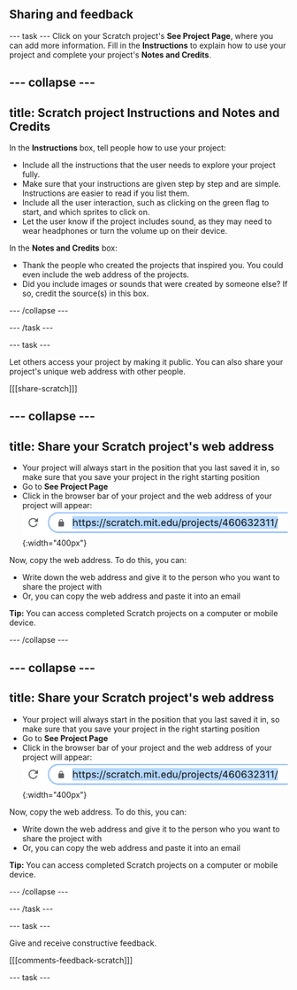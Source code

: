 ## Sharing and feedback

--- task ---
Click on your Scratch project's **See Project Page**, where you can add more information. Fill in the **Instructions** to explain how to use your project and complete your project's **Notes and Credits**.

--- collapse ---
---
title: Scratch project Instructions and Notes and Credits
---

In the **Instructions** box, tell people how to use your project:
+ Include all the instructions that the user needs to explore your project fully. 
+ Make sure that your instructions are given step by step and are simple. Instructions are easier to read if you list them.
+ Include all the user interaction, such as clicking on the green flag to start, and which sprites to click on. 
+ Let the user know if the project includes sound, as they may need to wear headphones or turn the volume up on their device.

In the **Notes and Credits** box:
+ Thank the people who created the projects that inspired you. You could even include the web address of the projects.
+ Did you include images or sounds that were created by someone else? If so, credit the source(s) in this box.

--- /collapse ---

--- /task ---

--- task ---

Let others access your project by making it public. You can also share your project's unique web address with other people.

[[[share-scratch]]]

--- collapse ---
---
title: Share your Scratch project's web address
---
+ Your project will always start in the position that you last saved it in, so make sure that you save your project in the right starting position
+ Go to **See Project Page**
+ Click in the browser bar of your project and the web address of your project will appear:
![Show web address](images/from-me-webaddress.png){:width="400px"}

Now, copy the web address. To do this, you can:
+ Write down the web address and give it to the person who you want to share the project with
+ Or, you can copy the web address and paste it into an email

**Tip:** You can access completed Scratch projects on a computer or mobile device. 

--- /collapse ---

--- collapse ---
---
title: Share your Scratch project's web address
---
+ Your project will always start in the position that you last saved it in, so make sure that you save your project in the right starting position
+ Go to **See Project Page**
+ Click in the browser bar of your project and the web address of your project will appear:
![Show web address](images/from-me-webaddress.png){:width="400px"}

Now, copy the web address. To do this, you can:
+ Write down the web address and give it to the person who you want to share the project with
+ Or, you can copy the web address and paste it into an email

**Tip:** You can access completed Scratch projects on a computer or mobile device. 

--- /collapse ---

--- /task ---

--- task ---

Give and receive constructive feedback.

[[[comments-feedback-scratch]]]

--- task ---


